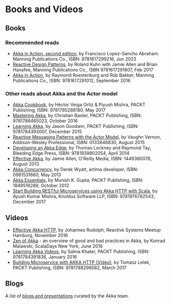 # Books and Videos

## Books

### Recommended reads
 * [Akka in Action, second edition](https://www.manning.com/books/akka-in-action-second-edition), by Francisco Lopez-Sancho Abraham. Manning Publications Co., ISBN: 9781617299216, Jun 2023 
 * [Reactive Design Patterns](https://www.reactivedesignpatterns.com/), by Roland Kuhn with Jamie Allen and Brian Hanafee, Manning Publications Co., ISBN 9781617291807, Feb 2017
 * [Akka in Action](https://www.lightbend.com/resources/e-book/akka-in-action), by Raymond Roestenburg and Rob Bakker, Manning Publications Co., ISBN: 9781617291012, September 2016

### Other reads about Akka and the Actor model
 * [Akka Cookbook](https://www.packtpub.com/application-development/akka-cookbook), by Héctor Veiga Ortiz & Piyush Mishra, PACKT Publishing, ISBN: 9781785288180, May 2017
 * [Mastering Akka](https://www.packtpub.com/application-development/mastering-akka), by Christian Baxter, PACKT Publishing, ISBN: 9781786465023, October 2016
 * [Learning Akka](https://www.packtpub.com/application-development/learning-akka), by Jason Goodwin, PACKT Publishing, ISBN: 9781784393007, December 2015
 * [Reactive Messaging Patterns with the Actor Model](https://www.informit.com/store/reactive-messaging-patterns-with-the-actor-model-applications-9780133846836), by Vaughn Vernon, Addison-Wesley Professional, ISBN: 0133846830, August 2015
 * [Developing an Akka Edge](https://bleedingedgepress.com/developing-an-akka-edge/), by Thomas Lockney and Raymond Tay, Bleeding Edge Press, ISBN: 9781939902054, April 2014
 * [Effective Akka](https://shop.oreilly.com/product/0636920028789.do), by Jamie Allen, O'Reilly Media, ISBN: 1449360076, August 2013
 * [Akka Concurrency](https://www.artima.com/shop/akka_concurrency), by Derek Wyatt, artima developer, ISBN: 0981531660, May 2013
 * [Akka Essentials](https://www.packtpub.com/application-development/akka-essentials), by Munish K. Gupta, PACKT Publishing, ISBN: 1849518289, October 2012
  * [Start Building RESTful Microservices using Akka HTTP with Scala](https://www.amazon.com/dp/1976762545/), by Ayush Kumar Mishra, Knoldus Software LLP, ISBN: 9781976762543, December 2017

## Videos

 * [Effective Akka HTTP](https://www.youtube.com/watch?v=uxQta776jJI), by Johannes Rudolph, Reactive Systems Meetup Hamburg, November 2016
 * [Zen of Akka](https://www.youtube.com/watch?v=vgFoKOxrTzg) - an overview of good and bad practices in Akka, by Konrad Malawski, ScalaDays New York, June 2016
 * [Learning Akka Videos](https://www.packtpub.com/application-development/learning-akka-video), by Salma Khater, PACKT Publishing, ISBN: 9781784391836, January 2016
 * [Building Microservice with AKKA HTTP (Video)](https://www.packtpub.com/application-development/building-microservice-akka-http-video), by Tomasz Lelek, PACKT Publishing, ISBN: 9781788298582, March 2017

## Blogs

A list of [blogs and presentations](https://akka.io/blog/external-archive.html) curated by the Akka team.
